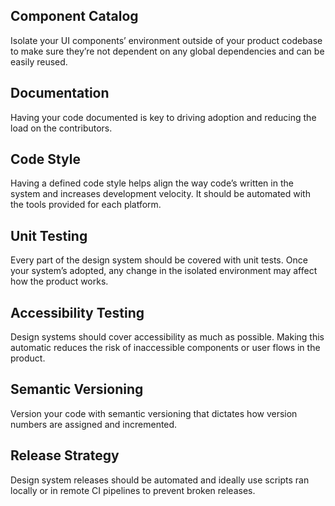 ## Component Catalog
Isolate your UI components’ environment outside of your product codebase to make sure they’re not dependent on any global dependencies and can be easily reused.

## Documentation
Having your code documented is key to driving adoption and reducing the load on the contributors.

## Code Style
Having a defined code style helps align the way code’s written in the system and increases development velocity. It should be automated with the tools provided for each platform.

## Unit Testing
Every part of the design system should be covered with unit tests. Once your system’s adopted, any change in the isolated environment may affect how the product works.

## Accessibility Testing
Design systems should cover accessibility as much as possible. Making this automatic reduces the risk of inaccessible components or user flows in the product.

## Semantic Versioning
Version your code with semantic versioning that dictates how version numbers are assigned and incremented.

## Release Strategy
Design system releases should be automated and ideally use scripts ran locally or in remote CI pipelines to prevent broken releases.

## 